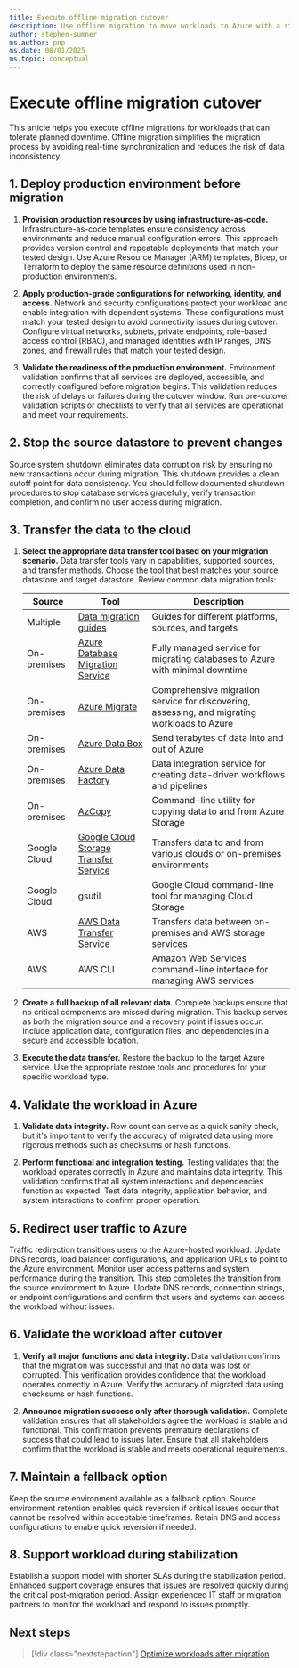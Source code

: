 ```yaml
---
title: Execute offline migration cutover
description: Use offline migration to move workloads to Azure with a structured approach that ensures data consistency and minimizes risk during planned downtime.
author: stephen-sumner
ms.author: pnp
ms.date: 08/01/2025
ms.topic: conceptual
---
```


# Execute offline migration cutover

This article helps you execute offline migrations for workloads that can tolerate planned downtime. Offline migration simplifies the migration process by avoiding real-time synchronization and reduces the risk of data inconsistency.

## 1. Deploy production environment before migration

1. **Provision production resources by using infrastructure-as-code.** Infrastructure-as-code templates ensure consistency across environments and reduce manual configuration errors. This approach provides version control and repeatable deployments that match your tested design. Use Azure Resource Manager (ARM) templates, Bicep, or Terraform to deploy the same resource definitions used in non-production environments.

2. **Apply production-grade configurations for networking, identity, and access.** Network and security configurations protect your workload and enable integration with dependent systems. These configurations must match your tested design to avoid connectivity issues during cutover. Configure virtual networks, subnets, private endpoints, role-based access control (RBAC), and managed identities with IP ranges, DNS zones, and firewall rules that match your tested design.

3. **Validate the readiness of the production environment.** Environment validation confirms that all services are deployed, accessible, and correctly configured before migration begins. This validation reduces the risk of delays or failures during the cutover window. Run pre-cutover validation scripts or checklists to verify that all services are operational and meet your requirements.

## 2. Stop the source datastore to prevent changes

Source system shutdown eliminates data corruption risk by ensuring no new transactions occur during migration. This shutdown provides a clean cutoff point for data consistency. You should follow documented shutdown procedures to stop database services gracefully, verify transaction completion, and confirm no user access during migration.

## 3. Transfer the data to the cloud

1. **Select the appropriate data transfer tool based on your migration scenario.** Data transfer tools vary in capabilities, supported sources, and transfer methods. Choose the tool that best matches your source datastore and target datastore. Review common data migration tools:

    | Source | Tool | Description |
    |--------|------|-------------|
    | Multiple | [Data migration guides](/data-migration/) | Guides for different platforms, sources, and targets |
    | On-premises | [Azure Database Migration Service](/azure/dms/dms-overview) | Fully managed service for migrating databases to Azure with minimal downtime |
    | On-premises | [Azure Migrate](/azure/migrate/?view=migrate-classic) | Comprehensive migration service for discovering, assessing, and migrating workloads to Azure |
    | On-premises | [Azure Data Box](/azure/databox/data-box-overview) | Send terabytes of data into and out of Azure |
    | On-premises | [Azure Data Factory](/azure/data-factory/data-factory-tutorials) | Data integration service for creating data-driven workflows and pipelines |
    | On-premises | [AzCopy](/azure/storage/common/storage-use-azcopy-v10) | Command-line utility for copying data to and from Azure Storage |
    | Google Cloud | [Google Cloud Storage Transfer Service](https://cloud.google.com/storage-transfer-service) | Transfers data to and from various clouds or on-premises environments |
    | Google Cloud | gsutil | Google Cloud command-line tool for managing Cloud Storage |
    | AWS | [AWS Data Transfer Service](https://aws.amazon.com/datasync/) | Transfers data between on-premises and AWS storage services |
    | AWS | AWS CLI | Amazon Web Services command-line interface for managing AWS services |

1. **Create a full backup of all relevant data.** Complete backups ensure that no critical components are missed during migration. This backup serves as both the migration source and a recovery point if issues occur. Include application data, configuration files, and dependencies in a secure and accessible location.

1. **Execute the data transfer.** Restore the backup to the target Azure service. Use the appropriate restore tools and procedures for your specific workload type.

## 4. Validate the workload in Azure

1. **Validate data integrity.** Row count can serve as a quick sanity check, but it's important to verify the accuracy of migrated data using more rigorous methods such as checksums or hash functions.

1. **Perform functional and integration testing.** Testing validates that the workload operates correctly in Azure and maintains data integrity. This validation confirms that all system interactions and dependencies function as expected. Test data integrity, application behavior, and system interactions to confirm proper operation.

## 5. Redirect user traffic to Azure

Traffic redirection transitions users to the Azure-hosted workload. Update DNS records, load balancer configurations, and application URLs to point to the Azure environment. Monitor user access patterns and system performance during the transition. This step completes the transition from the source environment to Azure. Update DNS records, connection strings, or endpoint configurations and confirm that users and systems can access the workload without issues.

## 6. Validate the workload after cutover

1. **Verify all major functions and data integrity.** Data validation confirms that the migration was successful and that no data was lost or corrupted. This verification provides confidence that the workload operates correctly in Azure. Verify the accuracy of migrated data using checksums or hash functions.

1. **Announce migration success only after thorough validation.** Complete validation ensures that all stakeholders agree the workload is stable and functional. This confirmation prevents premature declarations of success that could lead to issues later. Ensure that all stakeholders confirm that the workload is stable and meets operational requirements.

## 7. Maintain a fallback option

Keep the source environment available as a fallback option. Source environment retention enables quick reversion if critical issues occur that cannot be resolved within acceptable timeframes. Retain DNS and access configurations to enable quick reversion if needed.

## 8. Support workload during stabilization

Establish a support model with shorter SLAs during the stabilization period. Enhanced support coverage ensures that issues are resolved quickly during the critical post-migration period. Assign experienced IT staff or migration partners to monitor the workload and respond to issues promptly.

## Next steps

> [!div class="nextstepaction"]
> [Optimize workloads after migration](./optimize-workloads-after-migration.md)
